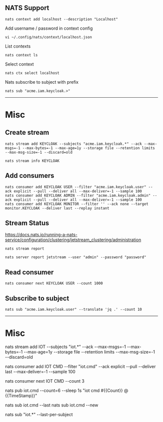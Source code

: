 NATS Support
---

```
nats context add localhost --description "Localhost"
```

Add username / password in context config
```
vi ~/.config/nats/context/localhost.json
```

List contexts
```
nats context ls
```

Select context
```
nats ctx select localhost
```

Nats subscribe to subject with prefix
```
nats sub "acme.iam.keycloak.>"
```


---

# Misc

## Create stream
```
nats stream add KEYCLOAK --subjects "acme.iam.keycloak.*" --ack --max-msgs=-1 --max-bytes=-1 --max-age=1y --storage file --retention limits --max-msg-size=-1 --discard=old

nats stream info KEYCLOAK
```

## Add consumers
```
nats consumer add KEYCLOAK USER --filter "acme.iam.keycloak.user" --ack explicit --pull --deliver all --max-deliver=-1 --sample 100
nats consumer add KEYCLOAK ADMIN --filter "acme.iam.keycloak.admin" --ack explicit --pull --deliver all --max-deliver=-1 --sample 100
nats consumer add KEYCLOAK MONITOR --filter '' --ack none --target monitor.KEYCLOAK --deliver last --replay instant
```

## Stream Status

https://docs.nats.io/running-a-nats-service/configuration/clustering/jetstream_clustering/administration

```
nats stream report

nats server report jetstream --user "admin" --password "password"
```

## Read consumer

```
nats consumer next KEYCLOAK USER --count 1000
```

## Subscribe to subject
```
nats sub "acme.iam.keycloak.user" --translate 'jq .' --count 10
```

---

# Misc

nats stream add IOT --subjects "iot.*" --ack --max-msgs=-1 --max-bytes=-1 --max-age=1y --storage file --retention limits --max-msg-size=-1 --discard=old

nats consumer add IOT CMD --filter "iot.cmd" --ack explicit --pull --deliver last --max-deliver=-1 --sample 100

nats consumer next IOT CMD --count 3

nats pub iot.cmd --count=6 --sleep 1s "iot cmd #{{Count}} @ {{TimeStamp}}"

nats sub iot.cmd --last
nats sub iot.cmd --new

nats sub "iot.*" --last-per-subject